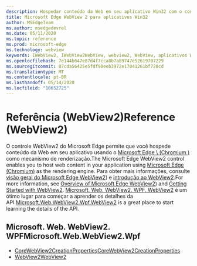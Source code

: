 ```yaml
---
description: Hospedar conteúdo da Web em seu aplicativo Win32 com o controle Microsoft Edge WebView 2
title: Microsoft Edge WebView 2 para aplicativos Win32
author: MSEdgeTeam
ms.author: msedgedevrel
ms.date: 05/11/2020
ms.topic: reference
ms.prod: microsoft-edge
ms.technology: webview
keywords: IWebView2, IWebView2WebView, webview2, WebView, aplicativos Win32, Win32, Edge, ICoreWebView2, ICoreWebView2Controller, controle do navegador, HTML Edge
ms.openlocfilehash: 7e144b647e87d4f7cca8b7a89747e52619707229
ms.sourcegitcommit: 07cda56425e5fdf90eeb3972e17041261bf720cd
ms.translationtype: MT
ms.contentlocale: pt-BR
ms.lasthandoff: 05/14/2020
ms.locfileid: "10652725"
---
```

# <span data-ttu-id="c6b18-104">Referência (WebView2)</span><span class="sxs-lookup"><span data-stu-id="c6b18-104">Reference (WebView2)</span></span>  

<span data-ttu-id="c6b18-105">O controle WebView2 do Microsoft Edge permite que você hospede conteúdo da Web em seu aplicativo usando o [Microsoft Edge \ (Chromium \)](https://www.microsoftedgeinsider.com) como mecanismo de renderização.</span><span class="sxs-lookup"><span data-stu-id="c6b18-105">The Microsoft Edge WebView2 control enables you to host web content in your application using [Microsoft Edge \(Chromium\)](https://www.microsoftedgeinsider.com) as the rendering engine.</span></span>  <span data-ttu-id="c6b18-106">Para obter mais informações, consulte [visão geral do Microsoft Edge WebView2](../../index.md)) e [introdução ao WebView2](../../gettingstarted/win32.md).</span><span class="sxs-lookup"><span data-stu-id="c6b18-106">For more information, see [Overview of Microsoft Edge WebView2](../../index.md)) and [Getting Started with WebView2](../../gettingstarted/win32.md).</span></span>  <span data-ttu-id="c6b18-107">[Microsoft. Web. WebView2. WPF. WebView2](0-9-515/microsoft-web-webview2-wpf-webview2.md) é um ótimo lugar para começar a aprender os detalhes da API.</span><span class="sxs-lookup"><span data-stu-id="c6b18-107">[Microsoft.Web.WebView2.Wpf.WebView2](0-9-515/microsoft-web-webview2-wpf-webview2.md) is a great place to start learning the details of the API.</span></span>  

## <span data-ttu-id="c6b18-108">Microsoft. Web. WebView2. WPF</span><span class="sxs-lookup"><span data-stu-id="c6b18-108">Microsoft.Web.WebView2.Wpf</span></span>  

*   [<span data-ttu-id="c6b18-109">CoreWebView2CreationProperties</span><span class="sxs-lookup"><span data-stu-id="c6b18-109">CoreWebView2CreationProperties</span></span>](0-9-515/microsoft-web-webview2-wpf-corewebview2creationproperties.md)
*   [<span data-ttu-id="c6b18-110">WebView2</span><span class="sxs-lookup"><span data-stu-id="c6b18-110">WebView2</span></span>](0-9-515/microsoft-web-webview2-wpf-webview2.md)
